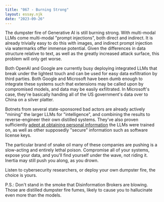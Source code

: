```yaml
---
title: "067 - Burning Strong"
layout: essay.njk
date: "2023-09-26"
---
```


The dumpster fire of Generative AI is still burning strong. With multi-modal LLMs come multi-modal "prompt injections", both direct and indirect. It is already trivially easy to do this with images, and indirect prompt injection via watermarks offer immense potential. Given the differences in data structure relative to text, as well as the greatly increased attack surface, this problem will only get worse.

Both OpenAI and Google are currently busy deploying integrated LLMs that break under the lightest touch and can be used for easy data exfiltration by third parties. Both Google and Microsoft have been dumb enough to integrate these systems such that extensions may be called upon by compromised models, and data may be easily exfiltrated. In Microsoft's case, they're basically handing all of the US government's data over to China on a silver platter.

Botnets from several state-sponsored bad actors are already actively "mining" the larger LLMs for "intelligence", and combining the results to reverse-engineer their own distilled systems. They've also proven sufficiently [adept at obtaining personal information](https://www.businessinsider.com/ai-models-openai-gpt4-bombarded-by-bots-extracting-intelligence-2023-9?r=US&IR=T) the LLMs were trained on, as well as other supposedly "secure" information such as software license keys.

The particular brand of snake oil many of these companies are pushing is a slow-acting and entirely lethal poison. Compromise all of your systems, expose your data, and you'll find yourself under the wave, not riding it. Inertia may still push you along, as you drown.

Listen to cybersecurity researchers, or deploy your own dumpster fire, the choice is yours.

P.S.: Don't stand in the smoke that Disinformation Brokers are blowing. Those are distilled dumpster fire fumes, likely to cause you to hallucinate even more than the models.